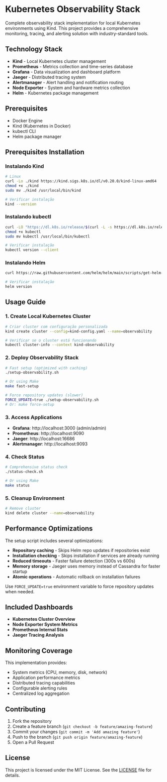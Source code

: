 # Kubernetes Observability Stack

Complete observability stack implementation for local Kubernetes environments using Kind. This project provides a comprehensive monitoring, tracing, and alerting solution with industry-standard tools.

## Technology Stack

- **Kind** - Local Kubernetes cluster management
- **Prometheus** - Metrics collection and time-series database
- **Grafana** - Data visualization and dashboard platform
- **Jaeger** - Distributed tracing system
- **Alertmanager** - Alert handling and notification routing
- **Node Exporter** - System and hardware metrics collection
- **Helm** - Kubernetes package management

## Prerequisites

- Docker Engine
- Kind (Kubernetes in Docker)
- kubectl CLI
- Helm package manager

## Prerequisites Installation

### Instalando Kind
```bash
# Linux
curl -Lo ./kind https://kind.sigs.k8s.io/dl/v0.20.0/kind-linux-amd64
chmod +x ./kind
sudo mv ./kind /usr/local/bin/kind

# Verificar instalação
kind --version
```

### Instalando kubectl
```bash
curl -LO "https://dl.k8s.io/release/$(curl -L -s https://dl.k8s.io/release/stable.txt)/bin/linux/amd64/kubectl"
chmod +x kubectl
sudo mv kubectl /usr/local/bin/kubectl

# Verificar instalação
kubectl version --client
```

### Instalando Helm
```bash
curl https://raw.githubusercontent.com/helm/helm/main/scripts/get-helm-3 | bash

# Verificar instalação
helm version
```

## Usage Guide

### 1. Create Local Kubernetes Cluster
```bash
# Criar cluster com configuração personalizada
kind create cluster --config=kind-config.yaml --name=observability

# Verificar se o cluster está funcionando
kubectl cluster-info --context kind-observability
```

### 2. Deploy Observability Stack
```bash
# Fast setup (optimized with caching)
./setup-observability.sh

# Or using Make
make fast-setup

# Force repository updates (slower)
FORCE_UPDATE=true ./setup-observability.sh
# Or: make force-setup
```

### 3. Access Applications

- **Grafana**: http://localhost:3000 (admin/admin)
- **Prometheus**: http://localhost:9090
- **Jaeger**: http://localhost:16686
- **Alertmanager**: http://localhost:9093

### 4. Check Status
```bash
# Comprehensive status check
./status-check.sh

# Or using Make
make status
```

### 5. Cleanup Environment
```bash
# Remove cluster
kind delete cluster --name=observability
```

## Performance Optimizations

The setup script includes several optimizations:

- **Repository caching** - Skips Helm repo updates if repositories exist
- **Installation checking** - Skips installation if services are already running
- **Reduced timeouts** - Faster failure detection (300s vs 600s)
- **Memory storage** - Jaeger uses memory instead of Cassandra for faster startup
- **Atomic operations** - Automatic rollback on installation failures

Use `FORCE_UPDATE=true` environment variable to force repository updates when needed.

## Included Dashboards

- **Kubernetes Cluster Overview**
- **Node Exporter System Metrics**
- **Prometheus Internal Stats**
- **Jaeger Tracing Analysis**

## Monitoring Coverage

This implementation provides:
- System metrics (CPU, memory, disk, network)
- Application performance metrics
- Distributed tracing capabilities
- Configurable alerting rules
- Centralized log aggregation

## Contributing

1. Fork the repository
2. Create a feature branch (`git checkout -b feature/amazing-feature`)
3. Commit your changes (`git commit -m 'Add amazing feature'`)
4. Push to the branch (`git push origin feature/amazing-feature`)
5. Open a Pull Request

## License

This project is licensed under the MIT License. See the [LICENSE](LICENSE) file for details.